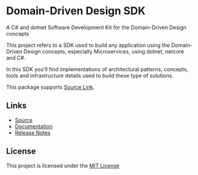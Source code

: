 # Domain-Driven Design SDK
A C# and dotnet Software Development Kit for the Domain-Driven Design concepts

This project refers to a SDK used to build any application using the Domain-Driven Design concepts, especially Microservices, using dotnet, netcore and C#.

In this SDK you'll find implementations of architectural patterns, concepts, tools and infrastructure details used to build these type of solutions.

This package supports [Source Link](https://learn.microsoft.com/en-us/dotnet/standard/library-guidance/sourcelink).

## Links
- [Source](https://github.com/edarruiz/DomainDrivenDesign.SDK)
- [Documentation](https://github.com/edarruiz/DomainDrivenDesign.SDK/blob/main/README.md)
- [Release Notes](https://github.com/edarruiz/DomainDrivenDesign.SDK/blob/main/src/DomainDrivenDesign.SDK/RELEASE_NOTES.md)

## License
This project is licensed under the [MIT License](https://github.com/edarruiz/DomainDrivenDesign.SDK/blob/main/LICENSE)
